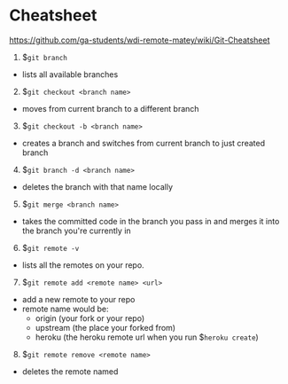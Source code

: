 # Cheatsheet
https://github.com/ga-students/wdi-remote-matey/wiki/Git-Cheatsheet

1. $`git branch`
 - lists all available branches

2. $`git checkout <branch name>`
 - moves from current branch to a different branch

3. $`git checkout -b <branch name>`
 - creates a branch and switches from current branch to just created branch

4. $`git branch -d <branch name>`
 - deletes the branch with that name locally

5. $`git merge <branch name>`
 - takes the committed code in the branch you pass in and merges it into the branch you're currently in

6. $`git remote -v`
 - lists all the remotes on your repo.

7. $`git remote add <remote name> <url>`
  - add a new remote to your repo
  - remote name would be:
    - origin (your fork or your repo)
    - upstream (the place your forked from)
    - heroku (the heroku remote url when you run $`heroku create`)

8. $`git remote remove <remote name>`
  - deletes the remote named
